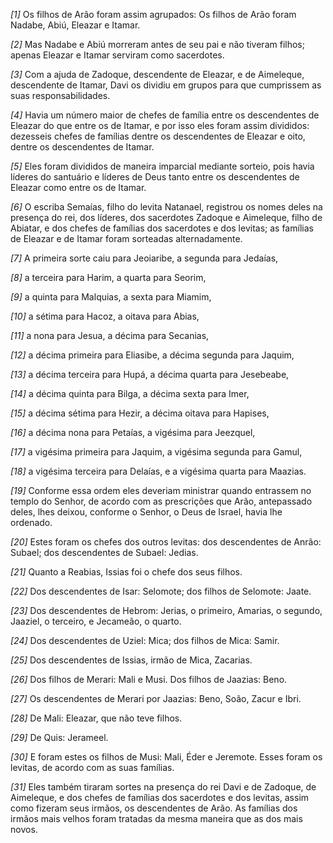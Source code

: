 *[1]* Os filhos de Arão foram assim agrupados: Os filhos de Arão foram Nadabe, Abiú, Eleazar e Itamar.

*[2]* Mas Nadabe e Abiú morreram antes de seu pai e não tiveram filhos; apenas Eleazar e Itamar serviram como sacerdotes.

*[3]* Com a ajuda de Zadoque, descendente de Eleazar, e de Aimeleque, descendente de Itamar, Davi os dividiu em grupos para que cumprissem as suas responsabilidades.

*[4]* Havia um número maior de chefes de família entre os descendentes de Eleazar do que entre os de Itamar, e por isso eles foram assim divididos: dezesseis chefes de famílias dentre os descendentes de Eleazar e oito, dentre os descendentes de Itamar.

*[5]* Eles foram divididos de maneira imparcial mediante sorteio, pois havia líderes do santuário e líderes de Deus tanto entre os descendentes de Eleazar como entre os de Itamar.

*[6]* O escriba Semaías, filho do levita Natanael, registrou os nomes deles na presença do rei, dos líderes, dos sacerdotes Zadoque e Aimeleque, filho de Abiatar, e dos chefes de famílias dos sacerdotes e dos levitas; as famílias de Eleazar e de Itamar foram sorteadas alternadamente.

*[7]* A primeira sorte caiu para Jeoiaribe, a segunda para Jedaías,

*[8]* a terceira para Harim, a quarta para Seorim,

*[9]* a quinta para Malquias, a sexta para Miamim,

*[10]* a sétima para Hacoz, a oitava para Abias,

*[11]* a nona para Jesua, a décima para Secanias,

*[12]* a décima primeira para Eliasibe, a décima segunda para Jaquim,

*[13]* a décima terceira para Hupá, a décima quarta para Jesebeabe,

*[14]* a décima quinta para Bilga, a décima sexta para Imer,

*[15]* a décima sétima para Hezir, a décima oitava para Hapises,

*[16]* a décima nona para Petaías, a vigésima para Jeezquel,

*[17]* a vigésima primeira para Jaquim, a vigésima segunda para Gamul,

*[18]* a vigésima terceira para Delaías, e a vigésima quarta para Maazias.

*[19]* Conforme essa ordem eles deveriam ministrar quando entrassem no templo do Senhor, de acordo com as prescrições que Arão, antepassado deles, lhes deixou, conforme o Senhor, o Deus de Israel, havia lhe ordenado.

*[20]* Estes foram os chefes dos outros levitas: dos descendentes de Anrão: Subael; dos descendentes de Subael: Jedias.

*[21]* Quanto a Reabias, Issias foi o chefe dos seus filhos.

*[22]* Dos descendentes de Isar: Selomote; dos filhos de Selomote: Jaate.

*[23]* Dos descendentes de Hebrom: Jerias, o primeiro, Amarias, o segundo, Jaaziel, o terceiro, e Jecameão, o quarto.

*[24]* Dos descendentes de Uziel: Mica; dos filhos de Mica: Samir.

*[25]* Dos descendentes de Issias, irmão de Mica, Zacarias.

*[26]* Dos filhos de Merari: Mali e Musi. Dos filhos de Jaazias: Beno.

*[27]* Os descendentes de Merari por Jaazias: Beno, Soão, Zacur e Ibri.

*[28]* De Mali: Eleazar, que não teve filhos.

*[29]* De Quis: Jerameel.

*[30]* E foram estes os filhos de Musi: Mali, Éder e Jeremote. Esses foram os levitas, de acordo com as suas famílias.

*[31]* Eles também tiraram sortes na presença do rei Davi e de Zadoque, de Aimeleque, e dos chefes de famílias dos sacerdotes e dos levitas, assim como fizeram seus irmãos, os descendentes de Arão. As famílias dos irmãos mais velhos foram tratadas da mesma maneira que as dos mais novos.

